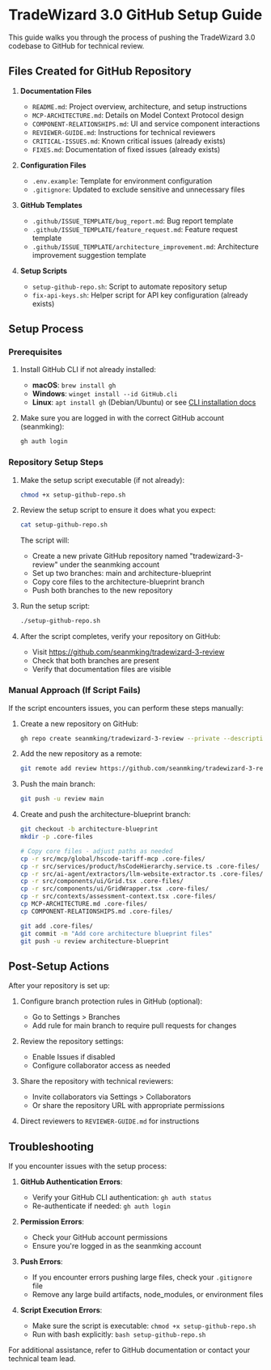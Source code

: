 # TradeWizard 3.0 GitHub Setup Guide

This guide walks you through the process of pushing the TradeWizard 3.0 codebase to GitHub for technical review.

## Files Created for GitHub Repository

1. **Documentation Files**
   - `README.md`: Project overview, architecture, and setup instructions
   - `MCP-ARCHITECTURE.md`: Details on Model Context Protocol design
   - `COMPONENT-RELATIONSHIPS.md`: UI and service component interactions
   - `REVIEWER-GUIDE.md`: Instructions for technical reviewers
   - `CRITICAL-ISSUES.md`: Known critical issues (already exists)
   - `FIXES.md`: Documentation of fixed issues (already exists)

2. **Configuration Files**
   - `.env.example`: Template for environment configuration
   - `.gitignore`: Updated to exclude sensitive and unnecessary files

3. **GitHub Templates**
   - `.github/ISSUE_TEMPLATE/bug_report.md`: Bug report template
   - `.github/ISSUE_TEMPLATE/feature_request.md`: Feature request template
   - `.github/ISSUE_TEMPLATE/architecture_improvement.md`: Architecture improvement suggestion template

4. **Setup Scripts**
   - `setup-github-repo.sh`: Script to automate repository setup
   - `fix-api-keys.sh`: Helper script for API key configuration (already exists)

## Setup Process

### Prerequisites

1. Install GitHub CLI if not already installed:
   - **macOS**: `brew install gh`
   - **Windows**: `winget install --id GitHub.cli`
   - **Linux**: `apt install gh` (Debian/Ubuntu) or see [CLI installation docs](https://github.com/cli/cli#installation)

2. Make sure you are logged in with the correct GitHub account (seanmking):
   ```bash
   gh auth login
   ```

### Repository Setup Steps

1. Make the setup script executable (if not already):
   ```bash
   chmod +x setup-github-repo.sh
   ```

2. Review the setup script to ensure it does what you expect:
   ```bash
   cat setup-github-repo.sh
   ```
   
   The script will:
   - Create a new private GitHub repository named "tradewizard-3-review" under the seanmking account
   - Set up two branches: main and architecture-blueprint
   - Copy core files to the architecture-blueprint branch
   - Push both branches to the new repository

3. Run the setup script:
   ```bash
   ./setup-github-repo.sh
   ```

4. After the script completes, verify your repository on GitHub:
   - Visit https://github.com/seanmking/tradewizard-3-review
   - Check that both branches are present
   - Verify that documentation files are visible

### Manual Approach (If Script Fails)

If the script encounters issues, you can perform these steps manually:

1. Create a new repository on GitHub:
   ```bash
   gh repo create seanmking/tradewizard-3-review --private --description "Technical review of TradeWizard 3.0 codebase"
   ```

2. Add the new repository as a remote:
   ```bash
   git remote add review https://github.com/seanmking/tradewizard-3-review.git
   ```

3. Push the main branch:
   ```bash
   git push -u review main
   ```

4. Create and push the architecture-blueprint branch:
   ```bash
   git checkout -b architecture-blueprint
   mkdir -p .core-files
   
   # Copy core files - adjust paths as needed
   cp -r src/mcp/global/hscode-tariff-mcp .core-files/
   cp -r src/services/product/hsCodeHierarchy.service.ts .core-files/
   cp -r src/ai-agent/extractors/llm-website-extractor.ts .core-files/
   cp -r src/components/ui/Grid.tsx .core-files/
   cp -r src/components/ui/GridWrapper.tsx .core-files/
   cp -r src/contexts/assessment-context.tsx .core-files/
   cp MCP-ARCHITECTURE.md .core-files/
   cp COMPONENT-RELATIONSHIPS.md .core-files/
   
   git add .core-files/
   git commit -m "Add core architecture blueprint files"
   git push -u review architecture-blueprint
   ```

## Post-Setup Actions

After your repository is set up:

1. Configure branch protection rules in GitHub (optional):
   - Go to Settings > Branches
   - Add rule for main branch to require pull requests for changes

2. Review the repository settings:
   - Enable Issues if disabled
   - Configure collaborator access as needed

3. Share the repository with technical reviewers:
   - Invite collaborators via Settings > Collaborators
   - Or share the repository URL with appropriate permissions

4. Direct reviewers to `REVIEWER-GUIDE.md` for instructions

## Troubleshooting

If you encounter issues with the setup process:

1. **GitHub Authentication Errors**:
   - Verify your GitHub CLI authentication: `gh auth status`
   - Re-authenticate if needed: `gh auth login`

2. **Permission Errors**:
   - Check your GitHub account permissions
   - Ensure you're logged in as the seanmking account

3. **Push Errors**:
   - If you encounter errors pushing large files, check your `.gitignore` file
   - Remove any large build artifacts, node_modules, or environment files

4. **Script Execution Errors**:
   - Make sure the script is executable: `chmod +x setup-github-repo.sh`
   - Run with bash explicitly: `bash setup-github-repo.sh`

For additional assistance, refer to GitHub documentation or contact your technical team lead. 